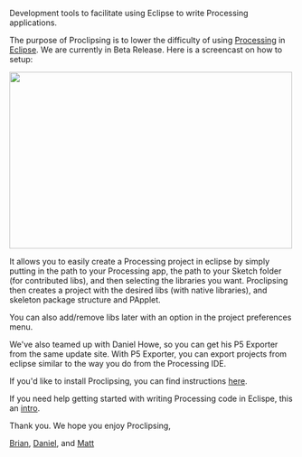 Development tools to facilitate using Eclipse to write Processing applications.

The purpose of Proclipsing is to lower the difficulty of using <a href='http://processing.org'>Processing</a> in <a href='http://eclipse.org'>Eclipse</a>.  We are currently in Beta Release.  Here is a screencast on how to setup:

<a href='http://vimeo.com/19076476'>
<img src='http://26.media.tumblr.com/tumblr_lfgfviIwJ01qzqc80o1_500.png' width='500' height='313' /></a>

It allows you to easily create a Processing project in eclipse by simply putting in the path to your Processing app, the path to your Sketch folder (for contributed libs), and then selecting the libraries you want.  Proclipsing then creates a project with the desired libs (with native libraries), and skeleton package structure and PApplet.

You can also add/remove libs later with an option in the project preferences menu.

We've also teamed up with Daniel Howe, so you can get his P5 Exporter from the same update site.  With P5 Exporter, you can export projects from eclipse similar to the way you do from the Processing IDE.

If you'd like to install Proclipsing, you can find instructions [here](http://code.google.com/p/proclipsing/wiki/GettingStarted).

If you need help getting started with writing Processing code in Eclispe, this an [intro](http://code.google.com/p/proclipsing/wiki/EditingAndRunning).

Thank you.  We hope you enjoy Proclipsing,

<a href='http://brianballantine.com/'>Brian</a>, <a href='http://www.rednoise.org/'>Daniel</a>, and <a href='http://madparker.com'>Matt</a>